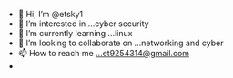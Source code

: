 - 👋 Hi, I’m @etsky1
- 👀 I’m interested in ...cyber security
- 🌱 I’m currently learning ...linux
- 💞️ I’m looking to collaborate on ...networking and cyber
- 📫 How to reach me ...et9254314@gmail.com
- 

<!---
etsky1/etsky1 is a ✨ special ✨ repository because its `README.md` (this file) appears on your GitHub profile.
You can click the Preview link to take a look at your changes.
--->
